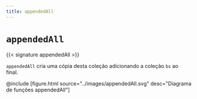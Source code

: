 ```yaml
---
title: appendedAll
---
```


# `appendedAll`

{{< signature appendedAll >}}

`appendedAll` cria uma cópia desta coleção adicionando a coleção `bs` ao final.

@include [figure.html source="../images/appendedAll.svg" desc="Diagrama de funções appendedAll"]
